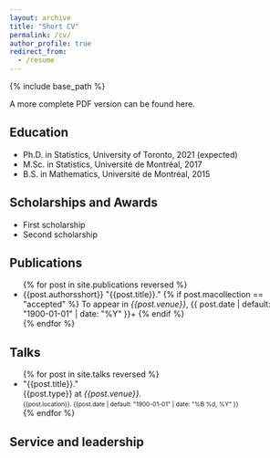 ```yaml
---
layout: archive
title: "Short CV"
permalink: /cv/
author_profile: true
redirect_from:
  - /resume
---
```


{% include base_path %}

A more complete PDF version can be found here.

<h2>Education</h2>
  <ul>
    <li>Ph.D. in Statistics, University of Toronto, 2021 (expected)</li>
    <li>M.Sc. in Statistics, Université de Montréal, 2017</li>
    <li>B.S. in Mathematics, Université de Montréal, 2015</li>
  </ul>

<h2>Scholarships and Awards</h2>
  <ul>
    <li>First scholarship</li>
    <li>Second scholarship</li>
  </ul>

<h2>Publications</h2>
  <ul>{% for post in site.publications reversed %}
    <!-- {% include archive-single-cv.html %} -->
    <li>
      {{post.authorsshort}} "{{post.title}}."
      {% if post.macollection == "accepted" %}
        To appear in <i>{{post.venue}}</i>, {{ post.date | default: "1900-01-01" | date: "%Y" }}+
      {% endif %}
    </li>
  {% endfor %}</ul>

<h2>Talks</h2>
  <ul>{% for post in site.talks reversed %}
    <!-- {% include archive-single-talk-cv.html %} -->
    <li>
      "{{post.title}}."<br>
      {{post.type}} at <i>{{post.venue}}.</i><br>
      <small style="font-size:75%;">{{post.location}}. {{post.date | default: "1900-01-01" | date: "%B %d, %Y" }}</small> <!-- This format used to describe the date is the "strftime format" -->
    </li>
  {% endfor %}</ul>

<!--
<h2>Teaching Experience</h2>
  <h3>As course instructor</h3>
    <ul>{% for post in site.teaching reversed %}
      <li>
        {{post.title}} ({{post.type}}).<br>
        <small style="font-size:75%;">{{post.venue}}, {{post.semester}}</small>
      </li>
    {% endfor %}</ul>
  <h3>As teaching assistant</h3>
    <ul>
      <li>At University of Toronto: Statistical Consultation, Communication, and Collaboration</li>
      <li>At Université de Montréal: </li>
    </ul>
-->

<h2>Service and leadership</h2>
  
